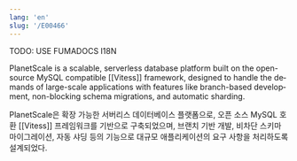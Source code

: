 ```yaml
---
lang: 'en'
slug: '/E00466'
---
```



TODO: USE FUMADOCS I18N

<div lang='en-US'>

PlanetScale is a scalable, serverless database platform built on the open-source MySQL compatible [[Vitess]] framework, designed to handle the demands of large-scale applications with features like branch-based development, non-blocking schema migrations, and automatic sharding.

</div>


<div lang='ko-KR'>

PlanetScale은 확장 가능한 서버리스 데이터베이스 플랫폼으로, 오픈 소스 MySQL 호환 [[Vitess]] 프레임워크를 기반으로 구축되었으며, 브랜치 기반 개발, 비차단 스키마 마이그레이션, 자동 샤딩 등의 기능으로 대규모 애플리케이션의 요구 사항을 처리하도록 설계되었다.

</div>

